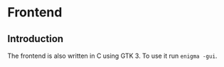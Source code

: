 # Frontend

## Introduction

The frontend is also written in C using GTK 3. To use it run `enigma -gui`. 